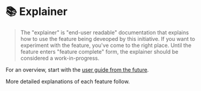 # 📚 Explainer

> The "explainer" is "end-user readable" documentation that explains how to use the feature being deveoped by this initiative.
> If you want to experiment with the feature, you've come to the right place.
> Until the feature enters "feature complete" form, the explainer should be considered a work-in-progress.

For an overview, start with the [user guide from the future](./explainer/user_guide_future.md).

More detailed explanations of each feature follow.
